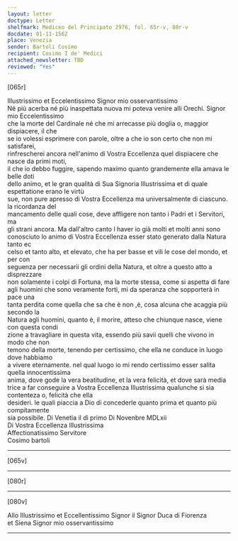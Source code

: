 ```yaml
---
layout: letter
doctype: Letter
shelfmark: Mediceo del Principato 2976, fol. 65r-v, 80r-v
docdate: 01-11-1562
place: Venezia
sender: Bartoli Cosimo
recipient: Cosimo I de' Medici
attached_newsletter: TBD
reviewed: "Yes"
---
```


[065r]  
  
  
Illustrissimo et Eccelentissimo Signor mio osservantissimo  
Né più acerba né più inaspettata nuova mi poteva venire alli Orechi. Signor mio Eccelentissimo  
che la morte del Cardinale né che mi arrecasse più doglia o, maggior dispiacere, il che  
se io volessi esprimere con parole, oltre a che io son certo che non mi satisfarei,  
rinfrescherei ancora nell'animo di Vostra Eccellenza quel dispiacere che nasce da primi moti,  
il che io debbo fuggire, sapendo maximo quanto grandemente ella amava le belle doti  
dello animo, et le gran qualità di Sua Signoria Illustrissima et di quale espettatione erano le virtù  
sue, non pure apresso di Vostra Eccellenza ma universalmente di ciascuno. la ricordanza del  
mancamento delle quali cose, deve affligere non tanto i Padri et i Servitori, ma  
gli strani ancora. Ma dall'altro canto l haver io già molti et molti anni sono  
conosciuto lo animo di Vostra Eccellenza esser stato generato dalla Natura tanto ec  
celso et tanto alto, et elevato, che ha per basse et vili le cose del mondo, et per con  
seguenza per necessarii gli ordini della Natura, et oltre a questo atto a disprezzare  
non solamente i colpi di Fortuna, ma la morte stessa, come si aspetta di fare  
agli huomini che sono veramente forti, mi da speranza che sopporterà in pace una  
tanta perdita come quella che sa che è non ,è, cosa alcuna che acaggia più secondo la  
Natura agli huomini, quanto è, il morire, atteso che chiunque nasce, viene con questa condi  
zione a travagliare in questa vita, essendo più savii quelli che vivono in modo che non  
temono della morte, tenendo per certissimo, che ella ne conduce in luogo dove habbiamo  
a vivere eternamente. nel qual luogo io mi rendo certissimo esser salita quella innocentissima  
anima, dove gode la vera beatitudine, et la vera felicità, et dove sarà media  
trice a far conseguire a Vostra Eccellenza Illustrissima qualunche si sia contenteza o, felicità che ella  
desideri. le quali piaccia a Dio di concederle quanto prima et quanto più compitamente  
sia possibile. Di Venetia il dì primo Di Novenbre MDLxii  
Di Vostra Eccellenza Illustrissima  
Affectionatissimo Servitore  
Cosimo bartoli  
  
---  

[065v]  
  
  
  
---  

[080r]  
  
  
  
---  

[080v]  
  
  
Allo Illustrissimo et Eccellentissimo Signor il Signor Duca di Fiorenza  
et Siena Signor mio osservantissimo  
  
---  

